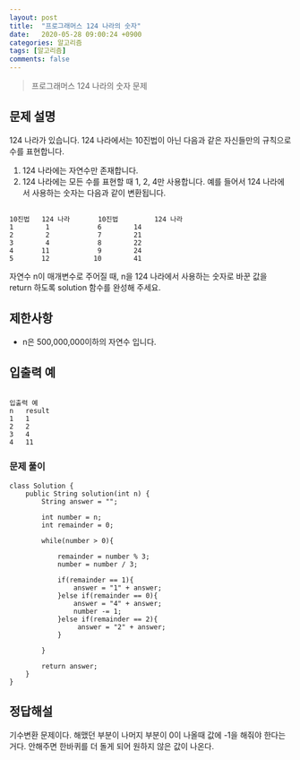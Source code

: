 ```yaml
---
layout: post
title:  "프로그래머스 124 나라의 숫자"
date:   2020-05-28 09:00:24 +0900
categories: 알고리즘
tags: [알고리즘]
comments: false
---
```


> 프로그래머스 124 나라의 숫자 문제

## 문제 설명
124 나라가 있습니다. 124 나라에서는 10진법이 아닌 다음과 같은 자신들만의 규칙으로 수를 표현합니다.

1. 124 나라에는 자연수만 존재합니다.
2. 124 나라에는 모든 수를 표현할 때 1, 2, 4만 사용합니다.
예를 들어서 124 나라에서 사용하는 숫자는 다음과 같이 변환됩니다.

```

10진법   124 나라     	10진법	     124 나라
1	     1	          6	       14
2	     2	          7	       21
3	     4      	  8	       22
4	    11	          9	       24
5	    12	         10	       41

```

자연수 n이 매개변수로 주어질 때, n을 124 나라에서 사용하는 숫자로 바꾼 값을 return 하도록 solution 함수를 완성해 주세요.


## 제한사항
* n은 500,000,000이하의 자연수 입니다.


## 입출력 예

```

입출력 예
n	result
1	1
2	2
3	4
4	11

```


### 문제 풀이
```
class Solution {
    public String solution(int n) {
        String answer = "";
        
        int number = n;
        int remainder = 0;
        
        while(number > 0){
            
            remainder = number % 3;
            number = number / 3;
            
            if(remainder == 1){
                answer = "1" + answer; 
            }else if(remainder == 0){
                answer = "4" + answer;
                number -= 1;
            }else if(remainder == 2){
                 answer = "2" + answer;
            }
        
        }
        
        return answer;
    }
}

```

## 정답해설

기수변환 문제이다. 해맸던 부분이 나머지 부분이 0이 나올때 값에 -1을 해줘야 한다는거다. 안해주면 한바퀴를 더 돌게 되어 원하지 않은 값이 나온다.